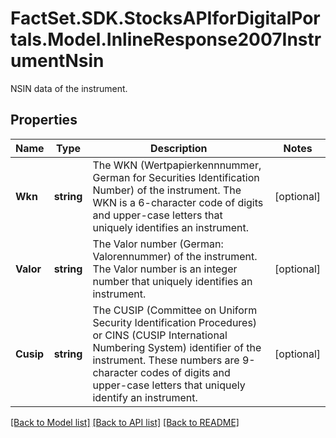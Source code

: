 # FactSet.SDK.StocksAPIforDigitalPortals.Model.InlineResponse2007InstrumentNsin
NSIN data of the instrument.

## Properties

Name | Type | Description | Notes
------------ | ------------- | ------------- | -------------
**Wkn** | **string** | The WKN (Wertpapierkennnummer, German for Securities Identification Number) of the instrument. The WKN is a 6-character code of digits and upper-case letters that uniquely identifies an instrument. | [optional] 
**Valor** | **string** | The Valor number (German: Valorennummer) of the instrument. The Valor number is an integer number that uniquely identifies an instrument. | [optional] 
**Cusip** | **string** | The CUSIP (Committee on Uniform Security Identification Procedures) or CINS (CUSIP International Numbering System) identifier of the instrument. These numbers are 9-character codes of digits and upper-case letters that uniquely identify an instrument. | [optional] 

[[Back to Model list]](../README.md#documentation-for-models) [[Back to API list]](../README.md#documentation-for-api-endpoints) [[Back to README]](../README.md)

